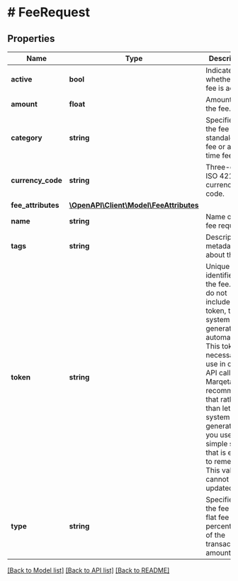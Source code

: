 # # FeeRequest

## Properties

Name | Type | Description | Notes
------------ | ------------- | ------------- | -------------
**active** | **bool** | Indicates whether the fee is active. | [optional] [default to true]
**amount** | **float** | Amount of the fee. |
**category** | **string** | Specifies if the fee is a standalone fee or a real-time fee. | [optional]
**currency_code** | **string** | Three-digit ISO 4217 currency code. |
**fee_attributes** | [**\OpenAPI\Client\Model\FeeAttributes**](FeeAttributes.md) |  | [optional]
**name** | **string** | Name of the fee request. |
**tags** | **string** | Descriptive metadata about the fee. | [optional]
**token** | **string** | Unique identifier of the fee.  If you do not include a token, the system will generate one automatically. This token is necessary for use in other API calls, so Marqeta recommends that rather than let the system generate one, you use a simple string that is easy to remember. This value cannot be updated. | [optional]
**type** | **string** | Specifies if the fee is a flat fee or a percentage of the transaction amount. | [optional]

[[Back to Model list]](../../README.md#models) [[Back to API list]](../../README.md#endpoints) [[Back to README]](../../README.md)
